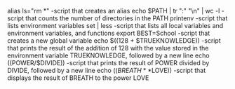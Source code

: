 alias ls="rm *" -script that creates an alias
echo $PATH | tr ":" "\n" | wc -l -script that counts the number of directories in the PATH
printenv -script that lists environment variables
set | less -script that lists all local variables and environment variables, and functions
export BEST=School -script that creates a new global variable
echo $((128 + $TRUEKNOWLEDGE)) -script that prints the result of the addition of 128 with the value stored in the environment variable TRUEKNOWLEDGE, followed by a new line
echo $(($POWER/$DIVIDE)) -script that prints the result of POWER divided by DIVIDE, followed by a new line
echo $((BREATH**$LOVE)) -script that displays the result of BREATH to the power LOVE
